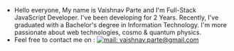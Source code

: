
- Hello everyone, My name is Vaishnav Parte and I'm Full-Stack JavaScript Developer. I've been developing for 2 Years. Recently, I've graduated with a Bachelor's degree in Information Technology. I'm more passionate about web technologies, cosmo & quantum physics.
- Feel free to contact me on : [![mail: vaishnav.parte@gmail.com](https://img.shields.io/badge/mail-vaishnav.parte%20at%20gmail%20dot%20com-red)](mailto://vaishnav.parte@gmail.com)
